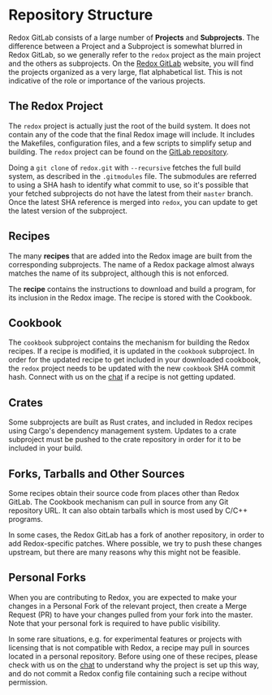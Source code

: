 # Repository Structure

Redox GitLab consists of a large number of **Projects** and **Subprojects**. The difference between a Project and a Subproject is somewhat blurred in Redox GitLab, so we generally refer to the `redox` project as the main project and the others as subprojects. On the [Redox GitLab](https://gitlab.redox-os.org/) website, you will find the projects organized as a very large, flat alphabetical list. This is not indicative of the role or importance of the various projects.

## The Redox Project

The `redox` project is actually just the root of the build system. It does not contain any of the code that the final Redox image will include. It includes the Makefiles, configuration files, and a few scripts to simplify setup and building. The `redox` project can be found on the [GitLab repository](https://gitlab.redox-os.org/redox-os/redox).

Doing a `git clone` of `redox.git` with `--recursive` fetches the full build system, as described in the `.gitmodules` file. The submodules are referred to using a SHA hash to identify what commit to use, so it's possible that your fetched subprojects do not have the latest from their `master` branch. Once the latest SHA reference is merged into `redox`, you can update to get the latest version of the subproject.

## Recipes

The many **recipes** that are added into the Redox image are built from the corresponding subprojects. The name of a Redox package almost always matches the name of its subproject, although this is not enforced.

The **recipe** contains the instructions to download and build a program, for its inclusion in the Redox image. The recipe is stored with the Cookbook.

## Cookbook

The `cookbook` subproject contains the mechanism for building the Redox recipes. If a recipe is modified, it is updated in the `cookbook` subproject. In order for the updated recipe to get included in your downloaded cookbook, the `redox` project needs to be updated with the new `cookbook` SHA commit hash. Connect with us on the [chat](./chat.md) if a recipe is not getting updated.

## Crates

Some subprojects are built as Rust crates, and included in Redox recipes using Cargo's dependency management system. Updates to a crate subproject must be pushed to the crate repository in order for it to be included in your build.

## Forks, Tarballs and Other Sources

Some recipes obtain their source code from places other than Redox GitLab. The Cookbook mechanism can pull in source from any Git repository URL. It can also obtain tarballs which is most used by C/C++ programs.

In some cases, the Redox GitLab has a fork of another repository, in order to add Redox-specific patches. Where possible, we try to push these changes upstream, but there are many reasons why this might not be feasible.

## Personal Forks

When you are contributing to Redox, you are expected to make your changes in a Personal Fork of the relevant project, then create a Merge Request (PR) to have your changes pulled from your fork into the master. Note that your personal fork is required to have public visibility.

In some rare situations, e.g. for experimental features or projects with licensing that is not compatible with Redox, a recipe may pull in sources located in a personal repository. Before using one of these recipes, please check with us on the [chat](./chat.md) to understand why the project is set up this way, and do not commit a Redox config file containing such a recipe without permission.
